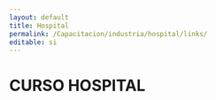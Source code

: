 ```yaml
---
layout: default
title: Hospital
permalink: /Capacitacion/industria/hospital/links/
editable: si
---
```


# CURSO HOSPITAL


